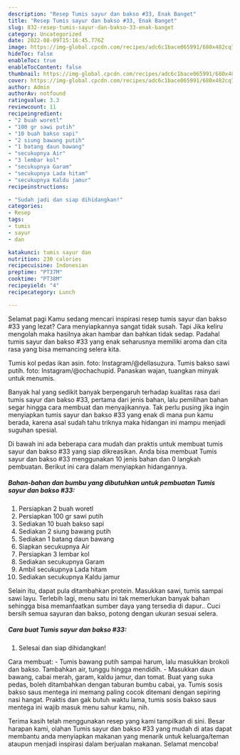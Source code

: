 ```yaml
---
description: "Resep Tumis sayur dan bakso #33, Enak Banget"
title: "Resep Tumis sayur dan bakso #33, Enak Banget"
slug: 832-resep-tumis-sayur-dan-bakso-33-enak-banget
category: Uncategorized
date: 2022-08-09T15:16:45.776Z
image: https://img-global.cpcdn.com/recipes/adc6c1bace065991/680x482cq70/tumis-sayur-dan-bakso-33-foto-resep-utama.jpg
hideToc: false
enableToc: true
enableTocContent: false
thumbnail: https://img-global.cpcdn.com/recipes/adc6c1bace065991/680x482cq70/tumis-sayur-dan-bakso-33-foto-resep-utama.jpg
cover: https://img-global.cpcdn.com/recipes/adc6c1bace065991/680x482cq70/tumis-sayur-dan-bakso-33-foto-resep-utama.jpg
author: Admin
authorAv: notfound
ratingvalue: 3.3
reviewcount: 11
recipeingredient:
- "2 buah woretl"
- "100 gr sawi putih"
- "10 buah bakso sapi"
- "2 siung bawang putih"
- "1 batang daun bawang"
- "secukupnya Air"
- "3 lembar kol"
- "secukupnya Garam"
- "secukupnya Lada hitam"
- "secukupnya Kaldu jamur"
recipeinstructions:

- "Sudah jadi dan siap dihidangkan!"
categories:
- Resep
tags:
- tumis
- sayur
- dan

katakunci: tumis sayur dan 
nutrition: 230 calories
recipecuisine: Indonesian
preptime: "PT37M"
cooktime: "PT38M"
recipeyield: "4"
recipecategory: Lunch

---
```



Selamat pagi Kamu sedang mencari inspirasi resep tumis sayur dan bakso #33 yang lezat? Cara menyiapkannya sangat tidak susah. Tapi Jika keliru mengolah maka hasilnya akan hambar dan bahkan tidak sedap. Padahal tumis sayur dan bakso #33 yang enak seharusnya memiliki aroma dan cita rasa yang bisa memancing selera kita.


Tumis kol pedas ikan asin. foto: Instagram/@dellasuzura. Tumis bakso sawi putih. foto: Instagram/@ochachupid. Panaskan wajan, tuangkan minyak untuk menumis.

Banyak hal yang sedikit banyak berpengaruh terhadap kualitas rasa dari tumis sayur dan bakso #33, pertama dari jenis bahan, lalu pemilihan bahan segar hingga cara membuat dan menyajikannya. Tak perlu pusing jika ingin menyiapkan tumis sayur dan bakso #33 yang enak di mana pun kamu berada, karena asal sudah tahu triknya maka hidangan ini mampu menjadi suguhan spesial.


Di bawah ini ada beberapa cara mudah dan praktis untuk membuat tumis sayur dan bakso #33 yang siap dikreasikan. Anda bisa membuat Tumis sayur dan bakso #33 menggunakan 10 jenis bahan dan 0 langkah pembuatan. Berikut ini cara dalam menyiapkan hidangannya.

<!--inarticleads1-->

##### Bahan-bahan dan bumbu yang dibutuhkan untuk pembuatan Tumis sayur dan bakso #33:

1. Persiapkan 2 buah woretl
1. Persiapkan 100 gr sawi putih
1. Sediakan 10 buah bakso sapi
1. Sediakan 2 siung bawang putih
1. Sediakan 1 batang daun bawang
1. Siapkan secukupnya Air
1. Persiapkan 3 lembar kol
1. Sediakan secukupnya Garam
1. Ambil secukupnya Lada hitam
1. Sediakan secukupnya Kaldu jamur


Selain itu, dapat pula ditambahkan protein. Masukkan sawi, tumis sampai sawi layu. Terlebih lagi, menu satu ini tak memerlukan banyak bahan sehingga bisa memanfaatkan sumber daya yang tersedia di dapur.. Cuci bersih semua sayuran dan bakso, potong dengan ukuran sesuai selera. 

<!--inarticleads2-->

##### Cara buat Tumis sayur dan bakso #33:


1. Selesai dan siap dihidangkan!

Cara membuat: - Tumis bawang putih sampai harum, lalu masukkan brokoli dan bakso. Tambahkan air, tunggu hingga mendidih. - Masukkan daun bawang, cabai merah, garam, kaldu jamur, dan tomat. Buat yang suka pedas, boleh ditambahkan dengan taburan bumbu cabai, ya. Tumis sosis bakso saus mentega ini memang paling cocok ditemani dengan sepiring nasi hangat. Praktis dan gak butuh waktu lama, tumis sosis bakso saus mentega ini wajib masuk menu sahur kamu, nih. 

Terima kasih telah menggunakan resep yang kami tampilkan di sini. Besar harapan kami, olahan Tumis sayur dan bakso #33 yang mudah di atas dapat membantu anda menyiapkan makanan yang menarik untuk keluarga/teman ataupun menjadi inspirasi dalam berjualan makanan. Selamat mencoba!
